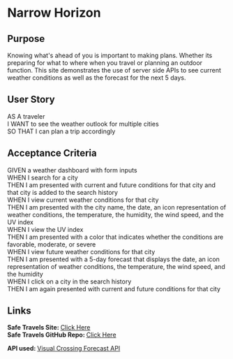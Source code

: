 # Narrow Horizon

## Purpose
Knowing what's ahead of you is important to making plans. Whether its preparing for what to where when you travel or planning an outdoor function. This site demonstrates the use of server side APIs to see current weather conditions as well as the forecast for the next 5 days.

## User Story
AS A traveler<br>
I WANT to see the weather outlook for multiple cities<br>
SO THAT I can plan a trip accordingly<br>

## Acceptance Criteria
GIVEN a weather dashboard with form inputs<br>
WHEN I search for a city<br>
THEN I am presented with current and future conditions for that city and that city is added to the search history<br>
WHEN I view current weather conditions for that city<br>
THEN I am presented with the city name, the date, an icon representation of weather conditions, the temperature, the humidity, the wind speed, and the UV index<br>
WHEN I view the UV index<br>
THEN I am presented with a color that indicates whether the conditions are favorable, moderate, or severe<br>
WHEN I view future weather conditions for that city<br>
THEN I am presented with a 5-day forecast that displays the date, an icon representation of weather conditions, the temperature, the wind speed, and the humidity<br>
WHEN I click on a city in the search history<br>
THEN I am again presented with current and future conditions for that city<br>

## Links
<strong>Safe Travels Site: </strong><a href="https://gatorhatur.github.io/busy-b/">Click Here</a><br>
<strong>Safe Travels GitHub Repo: </strong><a href="https://github.com/gatorhatur/busy-b">Click Here</a>

<strong>API used: </strong><a href="https://www.visualcrossing.com/resources/documentation/weather-api/weather-api-documentation/#forecast">Visual Crossing Forecast API</a>